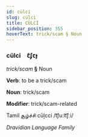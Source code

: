 ```yaml
---
id: cülci
slug: cülci
title: CÜLCİ
sidebar_position: 355
hoverText: trick/scam § Noun
---
```


### cülci&emsp;<span kind="abugida">ꞇ͊ʄꞇɟ</span>

*trick/scam* **§** Noun

**Verb**: to be a trick/scam

**Noun**: trick/scam

**Modifier**: trick/scam-related

Tamil சூழ்ச்சி cūḻcci /t͡ʃuːlt͡ʃːi/

*Dravidian Language Family*